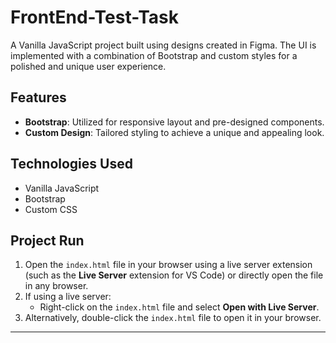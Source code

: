 # FrontEnd-Test-Task

A Vanilla JavaScript project built using designs created in Figma. The UI is implemented with a combination of Bootstrap and custom styles for a polished and unique user experience.

## Features

-   **Bootstrap**: Utilized for responsive layout and pre-designed components.
-   **Custom Design**: Tailored styling to achieve a unique and appealing look.

## Technologies Used

-   Vanilla JavaScript
-   Bootstrap
-   Custom CSS

## Project Run

1. Open the `index.html` file in your browser using a live server extension (such as the **Live Server** extension for VS Code) or directly open the file in any browser.
2. If using a live server:
    - Right-click on the `index.html` file and select **Open with Live Server**.
3. Alternatively, double-click the `index.html` file to open it in your browser.

---

